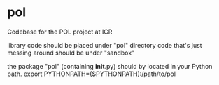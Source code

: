 # pol
Codebase for the POL project at ICR

library code should be placed under "pol" directory
code that's just messing around should be under "sandbox"

the package "pol" (containing __init__.py) should by located in your Python path.
export PYTHONPATH=($PYTHONPATH):/path/to/pol
